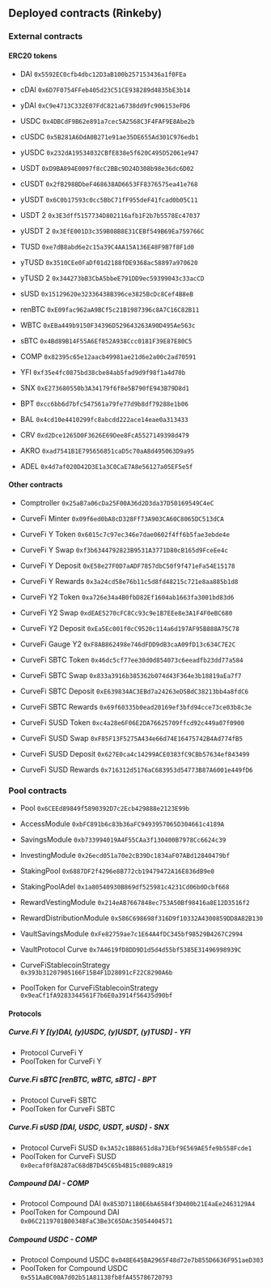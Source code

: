## Deployed contracts (Rinkeby)
### External contracts
#### ERC20 tokens
* DAI `0x5592EC0cfb4dbc12D3aB100b257153436a1f0FEa`
* cDAI `0x6D7F0754FFeb405d23C51CE938289d4835bE3b14`
* yDAI `0xC9e4713C332E07FdC821a6738dd9fc906153eFD6`

* USDC `0x4DBCdF9B62e891a7cec5A2568C3F4FAF9E8Abe2b`
* cUSDC `0x5B281A6DdA0B271e91ae35DE655Ad301C976edb1`
* yUSDC `0x232dA19534032CBfE838e5f620C495D52061e947`

* USDT `0xD9BA894E0097f8cC2BBc9D24D308b98e36dc6D02`
* cUSDT `0x2fB298BDbeF468638AD6653FF8376575ea41e768`
* yUSDT `0x6C0b17593c0cc5BbC71fF955deF41fcad0b05C11`
* USDT 2 `0x3E3dff5157734D802116afb1F2b7b5578Ec47037`
* yUSDT 2 `0x3EfE001D3c359B08B8E31CEBf549B69Ea759766C`

* TUSD `0xe7dB8abd6e2c15a39C4AA15A136E48F9B7f8F1d0`
* yTUSD `0x3510CEe0FaDf01d2188fDE9368ac58897a970620`
* yTUSD 2 `0x344273bB3CbA5bbeE791DD9ec59399043c33acCD`

* sUSD `0x15129620e32336438B396ce3825BcDc8Cef4B8eB`

* renBTC `0xE09fac962aA9BCf5c21B1987396c8A7C16C82B11`
* WBTC `0xEBa449b9150F34396D529643263A90D495Ae563c`
* sBTC `0x4Bd89B14F55A6Ef852A938Ccc0181F39E87E80C5`

* COMP `0x82395c65e12aacb49981ae21d6e2a00c2ad70591`
* YFI `0xf35e4fc0875bd38cbe84ab5fad9d9f98f1a4d70b`
* SNX `0xE273680550b3A34179f6f8e5B790fE943B79D8d1`
* BPT `0xcc6bb6d7bfc547561a79fe77d9b8df79288e1b06`
* BAL `0x4cd10e4410299fc8abcdd222ace14eae0a313433`
* CRV `0xd2Dce1265D0F3626E69Dee8FcA5527149398d479`

* AKRO `0xad7541B1E795656851caD5c70aA8d495063D9a95`
* ADEL `0x4d7af020D42D3E1a3C0CaE7A8e56127a05EF5e5f`

#### Other contracts
* Comptroller `0x25aB7a06cDa25F00A36d2D3da37D50169549C4eC`

* CurveFi Minter `0x09f6ed0bA8cD328Ff73A903CA60C8065DC513dCA`

* CurveFi Y Token `0x6015c7c97ec346e7dae0602f4ff6b5fae3ebde4e`
* CurveFi Y Swap `0xf3b6344792823B9531A3771D80cB165d9FceEe4c`
* CurveFi Y Deposit `0xE58e27F0D7aADF7857dbC50f9f471eFa54E15178`
* CurveFi Y Rewards `0x3a24cd58e76b11c5d8fd48215c721e8aa885b1d8`

* CurveFi Y2 Token `0xa726e34a4B0fbD82Ef1604ab1663fa3001bd83d6`
* CurveFi Y2 Swap `0xdEAE5270cFC8Cc93c9e1B7EEe8e3A1F4F0eBC680`
* CurveFi Y2 Deposit `0xEa5Ec001f0cC9520c114a6d197AF95B888A75C78`
* CurveFi Gauge Y2 `0xF8AB862498e746dFDD9dB3caA09fD13c634C7E2C`

* CurveFi SBTC Token `0x46dc5cf77ee30d0d854073c6eeadfb23dd77a584`
* CurveFi SBTC Swap `0x833a3916b385362b074d43F364e3b18819aEa7f7`
* CurveFi SBTC Deposit `0xE639834AC3EBd7a24263eD5BdC38213bb4a8fdC6`
* CurveFi SBTC Rewards `0x69f60335b0ead20169ef3bfd94cce73ce03b8c3e`

* CurveFi SUSD Token `0xc4a28e6F06E2DA76625709ffcd92c449a07f0900`
* CurveFi SUSD Swap `0xF85F13F5275A434e66d74E16475742B4Ad774fB5`
* CurveFi SUSD Deposit `0x627E0ca4c14299ACE0383fC9CBb57634ef843499`
* CurveFi SUSD Rewards `0x716312d5176aC683953d54773B87A6001e449fD6`

### Pool contracts
* Pool `0x6CEEd89849f5890392D7c2Ecb429888e2123E99b`
* AccessModule `0xbFC891b6c83b36aFC9493957065D304661c4189A`
* SavingsModule `0xb733994019A4F55CAa3f130400B7978Cc6624c39`
* InvestingModule `0x26ecd051a70e2cB39Dc1834aF07ABd12840479bf`
* StakingPool `0x6887DF2f4296e8B772cb19479472A16E836dB9e0`
* StakingPoolAdel `0x1a80540930B869df525981c4231Cd06b0Dcbf668`
* RewardVestingModule `0x214eAB7667848ec753A50Bf98416a8E12D3516f2`
* RewardDistributionModule `0x586C698698f316D9f10332A4300859DD8A82B130`

* VaultSavingsModule `0xFe82759ae7c1E64A4fDC345bf98529B4267C2994`
* VaultProtocol Curve `0x7A4619fD8DD9D1d5d4d55bf5385E31496998939C`
* CurveFiStablecoinStrategy `0x393b31207905166F15B4F1D28091cF22C8290A6b`
* PoolToken for CurveFiStablecoinStrategy `0x9eaCf1fA9283344561F7b6E0a3914f56435d90bf`

#### Protocols
##### Curve.Fi Y [(y)DAI, (y)USDC, (y)USDT, (y)TUSD] - YFI
* Protocol CurveFi Y 
* PoolToken for CurveFi Y 

##### Curve.Fi sBTC [renBTC, wBTC, sBTC] - BPT
* Protocol CurveFi SBTC 
* PoolToken for CurveFi SBTC 

##### Curve.Fi sUSD [DAI, USDC, USDT, sUSD] - SNX
* Protocol CurveFi SUSD `0x3A52c1BB8651d8a73Ebf9E569AE5fe9b558Fcde1`
* PoolToken for CurveFi SUSD `0x0ecaf0f8A287aC68dB7D45C65b4B15c0889cA819`

##### Compound DAI - COMP
* Protocol Compound DAI `0x853D71180E6bA6584f3D400b21E4aEe2463129A4`
* PoolToken for Compound DAI `0x06C2119701B0034BFaC3Be3C65DAc35054404571`

##### Compound USDC - COMP
* Protocol Compound USDC `0x048E645BA2965F48d72e7b855D6636F951aeD303`
* PoolToken for Compound USDC `0x551AaBC00A7d02b51A81138fb8fA455786720793`

